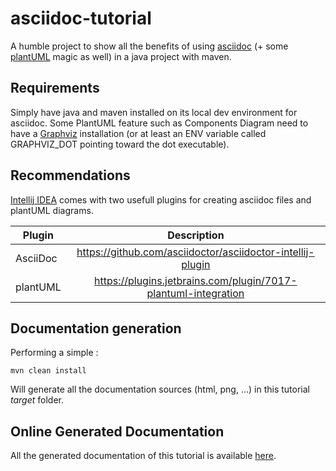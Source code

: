 # asciidoc-tutorial

A humble project to show all the benefits of using [asciidoc](http://www.methods.co.nz/asciidoc/) (+ some [plantUML](http://plantuml.com/) magic as well) in a java project with maven.

## Requirements

Simply have java and maven installed on its local dev environment for asciidoc.
Some PlantUML feature such as Components Diagram need to have a [Graphviz](http://www.graphviz.org/) installation (or at least an ENV variable called GRAPHVIZ_DOT pointing toward the dot executable).

## Recommendations

[Intellij IDEA](https://www.jetbrains.com/idea/) comes with two usefull plugins for creating asciidoc files and plantUML diagrams.

| Plugin        | Description                                                     |
| ------------- |:---------------------------------------------------------------:| 
| AsciiDoc      | https://github.com/asciidoctor/asciidoctor-intellij-plugin      |
| plantUML      | https://plugins.jetbrains.com/plugin/7017-plantuml-integration  | 



## Documentation generation

Performing a simple :
```
mvn clean install
```
Will generate all the documentation sources (html, png, ...) in this tutorial _target_ folder.

## Online Generated Documentation

All the generated documentation of this tutorial is available [here](https://www.jetbrains.com/idea/).
